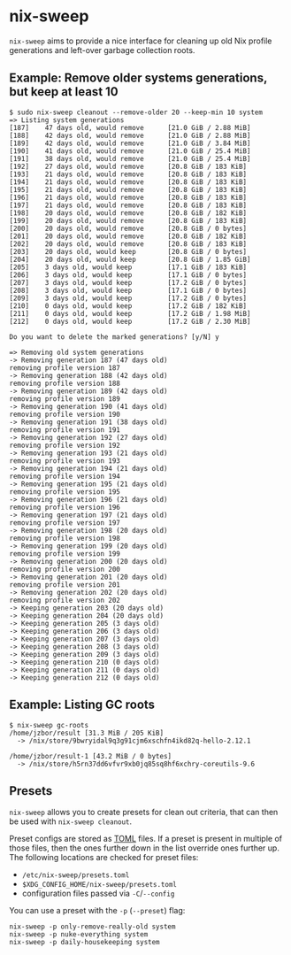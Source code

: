 # nix-sweep
`nix-sweep` aims to provide a nice interface for cleaning up old Nix profile generations and left-over garbage collection roots.

## Example: Remove older systems generations, but keep at least 10
```console
$ sudo nix-sweep cleanout --remove-older 20 --keep-min 10 system
=> Listing system generations
[187]    47 days old, would remove      [21.0 GiB / 2.88 MiB]
[188]    42 days old, would remove      [21.0 GiB / 2.88 MiB]
[189]    42 days old, would remove      [21.0 GiB / 3.84 MiB]
[190]    41 days old, would remove      [21.0 GiB / 25.4 MiB]
[191]    38 days old, would remove      [21.0 GiB / 25.4 MiB]
[192]    27 days old, would remove      [20.8 GiB / 183 KiB]
[193]    21 days old, would remove      [20.8 GiB / 183 KiB]
[194]    21 days old, would remove      [20.8 GiB / 183 KiB]
[195]    21 days old, would remove      [20.8 GiB / 183 KiB]
[196]    21 days old, would remove      [20.8 GiB / 183 KiB]
[197]    21 days old, would remove      [20.8 GiB / 183 KiB]
[198]    20 days old, would remove      [20.8 GiB / 182 KiB]
[199]    20 days old, would remove      [20.8 GiB / 183 KiB]
[200]    20 days old, would remove      [20.8 GiB / 0 bytes]
[201]    20 days old, would remove      [20.8 GiB / 182 KiB]
[202]    20 days old, would remove      [20.8 GiB / 183 KiB]
[203]    20 days old, would keep        [20.8 GiB / 0 bytes]
[204]    20 days old, would keep        [20.8 GiB / 1.85 GiB]
[205]    3 days old, would keep         [17.1 GiB / 183 KiB]
[206]    3 days old, would keep         [17.1 GiB / 0 bytes]
[207]    3 days old, would keep         [17.2 GiB / 0 bytes]
[208]    3 days old, would keep         [17.1 GiB / 0 bytes]
[209]    3 days old, would keep         [17.2 GiB / 0 bytes]
[210]    0 days old, would keep         [17.2 GiB / 182 KiB]
[211]    0 days old, would keep         [17.2 GiB / 1.98 MiB]
[212]    0 days old, would keep         [17.2 GiB / 2.30 MiB]

Do you want to delete the marked generations? [y/N] y

=> Removing old system generations
-> Removing generation 187 (47 days old)
removing profile version 187
-> Removing generation 188 (42 days old)
removing profile version 188
-> Removing generation 189 (42 days old)
removing profile version 189
-> Removing generation 190 (41 days old)
removing profile version 190
-> Removing generation 191 (38 days old)
removing profile version 191
-> Removing generation 192 (27 days old)
removing profile version 192
-> Removing generation 193 (21 days old)
removing profile version 193
-> Removing generation 194 (21 days old)
removing profile version 194
-> Removing generation 195 (21 days old)
removing profile version 195
-> Removing generation 196 (21 days old)
removing profile version 196
-> Removing generation 197 (21 days old)
removing profile version 197
-> Removing generation 198 (20 days old)
removing profile version 198
-> Removing generation 199 (20 days old)
removing profile version 199
-> Removing generation 200 (20 days old)
removing profile version 200
-> Removing generation 201 (20 days old)
removing profile version 201
-> Removing generation 202 (20 days old)
removing profile version 202
-> Keeping generation 203 (20 days old)
-> Keeping generation 204 (20 days old)
-> Keeping generation 205 (3 days old)
-> Keeping generation 206 (3 days old)
-> Keeping generation 207 (3 days old)
-> Keeping generation 208 (3 days old)
-> Keeping generation 209 (3 days old)
-> Keeping generation 210 (0 days old)
-> Keeping generation 211 (0 days old)
-> Keeping generation 212 (0 days old)
```

## Example: Listing GC roots
```console
$ nix-sweep gc-roots
/home/jzbor/result [31.3 MiB / 205 KiB]
  -> /nix/store/9bwryidal9q3g91cjm6xschfn4ikd82q-hello-2.12.1

/home/jzbor/result-1 [43.2 MiB / 0 bytes]
  -> /nix/store/h5rn37dd6vfvr9xb0jq85sq8hf6xchry-coreutils-9.6
```

## Presets
`nix-sweep` allows you to create presets for clean out criteria, that can then be used with `nix-sweep cleanout`.

Preset configs are stored as [TOML](https://toml.io) files.
If a preset is present in multiple of those files, then the ones further down in the list override ones further up.
The following locations are checked for preset files:
* `/etc/nix-sweep/presets.toml`
* `$XDG_CONFIG_HOME/nix-sweep/presets.toml`
* configuration files passed via `-C`/`--config`

You can use a preset with the `-p` (`--preset`) flag:
```console
nix-sweep -p only-remove-really-old system
nix-sweep -p nuke-everything system
nix-sweep -p daily-housekeeping system
```
